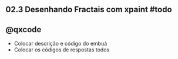 ## 02.3 Desenhando Fractais com xpaint          #todo
## @qxcode

- Colocar descrição e código do embuá
- Colocar os códigos de respostas todos
